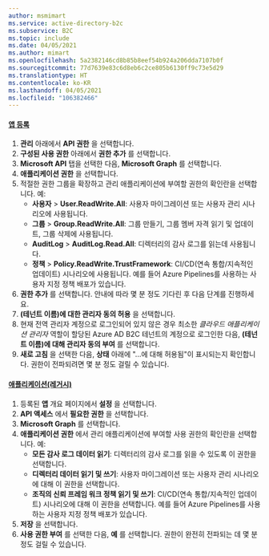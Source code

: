 ```yaml
---
author: msmimart
ms.service: active-directory-b2c
ms.subservice: B2C
ms.topic: include
ms.date: 04/05/2021
ms.author: mimart
ms.openlocfilehash: 5a2382146cd8b85b8eef54b924a206dda7107b0f
ms.sourcegitcommit: 77d7639e83c6d8eb6c2ce805b6130ff9c73e5d29
ms.translationtype: HT
ms.contentlocale: ko-KR
ms.lasthandoff: 04/05/2021
ms.locfileid: "106382466"
---
```

#### <a name="app-registrations"></a>[앱 등록](#tab/app-reg-ga/) 

1. **관리** 아래에서 **API 권한** 을 선택합니다.
1. **구성된 사용 권한** 아래에서 **권한 추가** 를 선택합니다.
1. **Microsoft API** 탭을 선택한 다음, **Microsoft Graph** 를 선택합니다.
1. **애플리케이션 권한** 을 선택합니다.
1. 적절한 권한 그룹을 확장하고 관리 애플리케이션에 부여할 권한의 확인란을 선택합니다. 예:
    * **사용자** > **User.ReadWrite.All**: 사용자 마이그레이션 또는 사용자 관리 시나리오에 사용됩니다.
    * **그룹** > **Group.ReadWrite.All**: 그룹 만들기, 그룹 멤버 자격 읽기 및 업데이트, 그룹 삭제에 사용됩니다.
    * **AuditLog** > **AuditLog.Read.All**: 디렉터리의 감사 로그를 읽는데 사용됩니다.
    * **정책** > **Policy.ReadWrite.TrustFramework**: CI/CD(연속 통합/지속적인 업데이트) 시나리오에 사용됩니다. 예를 들어 Azure Pipelines를 사용하는 사용자 지정 정책 배포가 있습니다.
1. **권한 추가** 를 선택합니다. 안내에 따라 몇 분 정도 기다린 후 다음 단계를 진행하세요.
1. **(테넌트 이름)에 대한 관리자 동의 허용** 을 선택합니다.
1. 현재 전역 관리자 계정으로 로그인되어 있지 않은 경우 최소한 *클라우드 애플리케이션 관리자* 역할이 할당된 Azure AD B2C 테넌트의 계정으로 로그인한 다음, **(테넌트 이름)에 대해 관리자 동의 부여** 를 선택합니다.
1. **새로 고침** 을 선택한 다음, **상태** 아래에 "...에 대해 허용됨"이 표시되는지 확인합니다. 권한이 전파되려면 몇 분 정도 걸릴 수 있습니다.

#### <a name="applications-legacy"></a>[애플리케이션(레거시)](#tab/applications-legacy/)

1. 등록된 **앱** 개요 페이지에서 **설정** 을 선택합니다.
1. **API 액세스** 에서 **필요한 권한** 을 선택합니다.
1. **Microsoft Graph** 를 선택합니다.
1. **애플리케이션 권한** 에서 관리 애플리케이션에 부여할 사용 권한의 확인란을 선택합니다. 예:
    * **모든 감사 로그 데이터 읽기**: 디렉터리의 감사 로그를 읽을 수 있도록 이 권한을 선택합니다.
    * **디렉터리 데이터 읽기 및 쓰기**: 사용자 마이그레이션 또는 사용자 관리 시나리오에 대해 이 권한을 선택합니다.
    * **조직의 신뢰 프레임 워크 정책 읽기 및 쓰기**: CI/CD(연속 통합/지속적인 업데이트) 시나리오에 대해 이 권한을 선택합니다. 예를 들어 Azure Pipelines를 사용하는 사용자 지정 정책 배포가 있습니다.
1. **저장** 을 선택합니다.
1. **사용 권한 부여** 를 선택한 다음, **예** 를 선택합니다. 권한이 완전히 전파되는 데 몇 분 정도 걸릴 수 있습니다.
